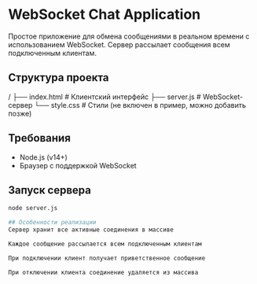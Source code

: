 # WebSocket Chat Application

Простое приложение для обмена сообщениями в реальном времени с использованием WebSocket. Сервер рассылает сообщения всем подключенным клиентам.

## Структура проекта
/
├── index.html # Клиентский интерфейс
├── server.js # WebSocket-сервер
└── style.css # Стили (не включен в пример, можно добавить позже)

## Требования
- Node.js (v14+)
- Браузер с поддержкой WebSocket

## Запуск сервера
   ```bash
   node server.js

## Особенности реализации
Сервер хранит все активные соединения в массиве

Каждое сообщение рассылается всем подключенным клиентам

При подключении клиент получает приветственное сообщение

При отключении клиента соединение удаляется из массива
